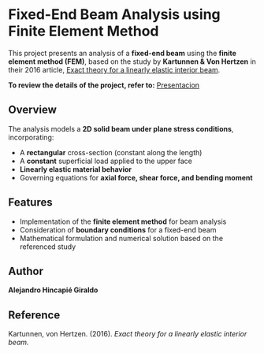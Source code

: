 # Fixed-End Beam Analysis using Finite Element Method

This project presents an analysis of a **fixed-end beam** using the **finite element method (FEM)**, based on the study by **Kartunnen & Von Hertzen** in their 2016 article, [Exact theory for a linearly elastic interior beam](https://doi.org/10.1016/j.ijsolstr.2015.09.010).

**To review the details of the project, refer to:** [Presentacion](Presentacion.ipynb)

## Overview

The analysis models a **2D solid beam under plane stress conditions**, incorporating:

- A **rectangular** cross-section (constant along the length)
- A **constant** superficial load applied to the upper face
- **Linearly elastic material behavior**
- Governing equations for **axial force, shear force, and bending moment**

## Features

- Implementation of the **finite element method** for beam analysis
- Consideration of **boundary conditions** for a fixed-end beam
- Mathematical formulation and numerical solution based on the referenced study

## Author

**Alejandro Hincapié Giraldo**

## Reference

Kartunnen, von Hertzen. (2016). *Exact theory for a linearly elastic interior beam.*

